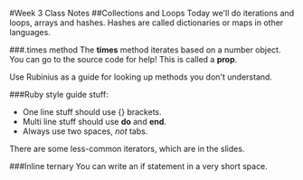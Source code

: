 #Week 3 Class Notes
##Collections and Loops
Today we'll do iterations and loops, arrays and hashes. Hashes are called dictionaries or maps in other languages.

###.times method
The **times** method iterates based on a number object. You can go to the source code for help! This is called a **prop**.

Use Rubinius as a guide for looking up methods you don't understand.

###Ruby style guide stuff:
* One line stuff should use {} brackets.
* Multi line stuff should use **do** and **end**.
* Always use two spaces, *not* tabs.

There are some less-common iterators, which are in the slides.

###Inline ternary
You can write an if statement in a very short space.
